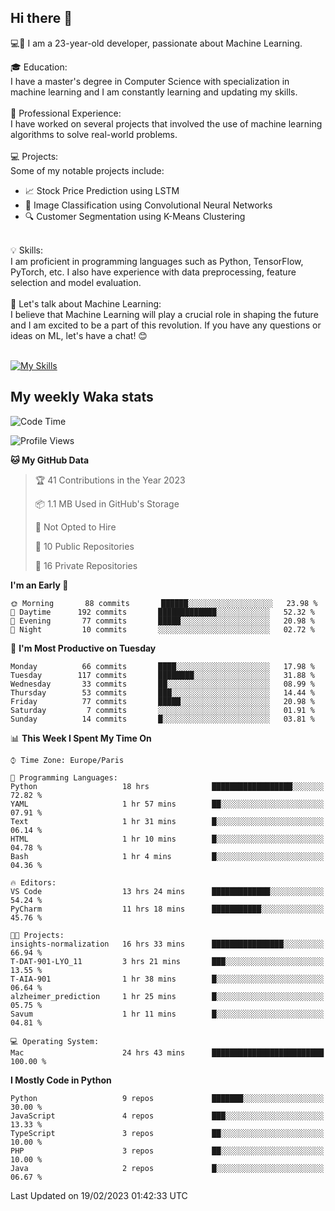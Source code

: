 ## Hi there 👋

💻🤖 I am a 23-year-old developer, passionate about Machine Learning.</br>

🎓 Education:</br>
I have a master's degree in Computer Science with specialization in machine learning and I am constantly learning and updating my skills.
</br></br>
💼 Professional Experience:</br>
I have worked on several projects that involved the use of machine learning algorithms to solve real-world problems.
</br></br>
💻 Projects:</br>
Some of my notable projects include:
</br>
- 📈 Stock Price Prediction using LSTM</br>
- 🤖 Image Classification using Convolutional Neural Networks</br>
- 🔍 Customer Segmentation using K-Means Clustering</br>
</br>
💡 Skills:</br>
I am proficient in programming languages such as Python, TensorFlow, PyTorch, etc. I also have experience with data preprocessing, feature selection and model evaluation.
</br></br>
💬 Let's talk about Machine Learning:</br>
I believe that Machine Learning will play a crucial role in shaping the future and I am excited to be a part of this revolution. If you have any questions or ideas on ML, let's have a chat! 😊
</br></br>

[![My Skills](https://skillicons.dev/icons?i=html,css,docker,express,figma,firebase,graphql,nodejs,react,ts,vue,py,pytorch)](https://skillicons.dev)

## My weekly Waka stats

<!--START_SECTION:waka-->
![Code Time](http://img.shields.io/badge/Code%20Time-3%2C400%20hrs%2054%20mins-blue)

![Profile Views](http://img.shields.io/badge/Profile%20Views-10-blue)

**🐱 My GitHub Data** 

> 🏆 41 Contributions in the Year 2023
 > 
> 📦 1.1 MB Used in GitHub's Storage 
 > 
> 🚫 Not Opted to Hire
 > 
> 📜 10 Public Repositories 
 > 
> 🔑 16 Private Repositories  
 > 
**I'm an Early 🐤** 

```text
🌞 Morning       88 commits       ██████░░░░░░░░░░░░░░░░░░░   23.98 % 
🌆 Daytime      192 commits       █████████████░░░░░░░░░░░░   52.32 % 
🌃 Evening       77 commits       █████░░░░░░░░░░░░░░░░░░░░   20.98 % 
🌙 Night         10 commits       ░░░░░░░░░░░░░░░░░░░░░░░░░   02.72 % 

```
📅 **I'm Most Productive on Tuesday** 

```text
Monday          66 commits       ████░░░░░░░░░░░░░░░░░░░░░   17.98 % 
Tuesday        117 commits       ████████░░░░░░░░░░░░░░░░░   31.88 % 
Wednesday       33 commits       ██░░░░░░░░░░░░░░░░░░░░░░░   08.99 % 
Thursday        53 commits       ███░░░░░░░░░░░░░░░░░░░░░░   14.44 % 
Friday          77 commits       █████░░░░░░░░░░░░░░░░░░░░   20.98 % 
Saturday         7 commits       ░░░░░░░░░░░░░░░░░░░░░░░░░   01.91 % 
Sunday          14 commits       █░░░░░░░░░░░░░░░░░░░░░░░░   03.81 % 

```


📊 **This Week I Spent My Time On** 

```text
⌚︎ Time Zone: Europe/Paris

💬 Programming Languages: 
Python                   18 hrs              ██████████████████░░░░░░░   72.82 % 
YAML                     1 hr 57 mins        ██░░░░░░░░░░░░░░░░░░░░░░░   07.91 % 
Text                     1 hr 31 mins        █░░░░░░░░░░░░░░░░░░░░░░░░   06.14 % 
HTML                     1 hr 10 mins        █░░░░░░░░░░░░░░░░░░░░░░░░   04.78 % 
Bash                     1 hr 4 mins         █░░░░░░░░░░░░░░░░░░░░░░░░   04.36 % 

🔥 Editors: 
VS Code                  13 hrs 24 mins      █████████████░░░░░░░░░░░░   54.24 % 
PyCharm                  11 hrs 18 mins      ███████████░░░░░░░░░░░░░░   45.76 % 

🐱‍💻 Projects: 
insights-normalization   16 hrs 33 mins      ████████████████░░░░░░░░░   66.94 % 
T-DAT-901-LYO_11         3 hrs 21 mins       ███░░░░░░░░░░░░░░░░░░░░░░   13.55 % 
T-AIA-901                1 hr 38 mins        █░░░░░░░░░░░░░░░░░░░░░░░░   06.64 % 
alzheimer_prediction     1 hr 25 mins        █░░░░░░░░░░░░░░░░░░░░░░░░   05.75 % 
Savum                    1 hr 11 mins        █░░░░░░░░░░░░░░░░░░░░░░░░   04.81 % 

💻 Operating System: 
Mac                      24 hrs 43 mins      █████████████████████████   100.00 % 

```

**I Mostly Code in Python** 

```text
Python                   9 repos             ███████░░░░░░░░░░░░░░░░░░   30.00 % 
JavaScript               4 repos             ███░░░░░░░░░░░░░░░░░░░░░░   13.33 % 
TypeScript               3 repos             ██░░░░░░░░░░░░░░░░░░░░░░░   10.00 % 
PHP                      3 repos             ██░░░░░░░░░░░░░░░░░░░░░░░   10.00 % 
Java                     2 repos             █░░░░░░░░░░░░░░░░░░░░░░░░   06.67 % 

```



 Last Updated on 19/02/2023 01:42:33 UTC
<!--END_SECTION:waka-->
